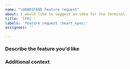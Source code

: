```yaml
---
name: "\U0001F60D Feature request"
about: I would like to suggest an idea for the terminal
title: '[FR] '
labels: 'feature request :heart_eyes:'
assignees: ''

---
```

<!-- Please fill all fields of this template do not ignore them 
     DO NOT REMOVE THE TITLE PREFIX -->
### Describe the feature you'd like
<!-- Add a description of the feature you have in mind. -->


### Additional context
<!--
Please add any notes in a single line that explains this further information in
terms that a user can understand.
-->
